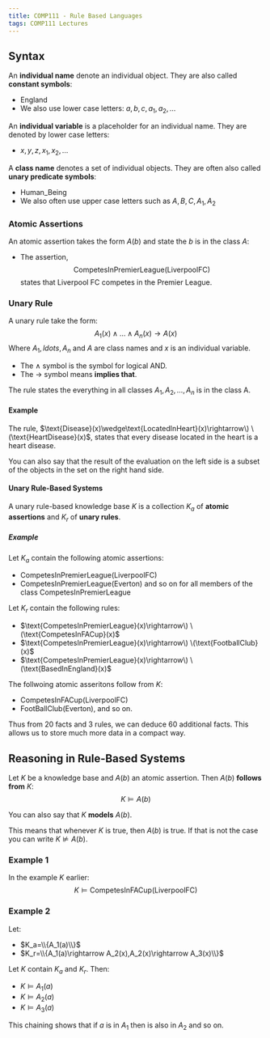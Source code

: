 ```yaml
---
title: COMP111 - Rule Based Languages
tags: COMP111 Lectures
---
```

## Syntax
An **individual name** denote an individual object. They are also called **constant symbols**:

* England
* We also use lower case letters: $a,b,c,a_1,a_2,\ldots$

An **individual variable** is a placeholder for an individual name. They are denoted by lower case letters:

* $x,y,z,x_1,x_2,\ldots$

A **class name** denotes a set of individual objects. They are often also called **unary predicate symbols**:

* Human_Being
* We also often use upper case letters such as $A,B,C,A_1,A_2$

### Atomic Assertions

An atomic assertion takes the form $A(b)$ and state the $b$ is in the class $A$:

* The assertion,
$$\text{CompetesInPremierLeague}(\text{LiverpoolFC})$$ states that Liverpool FC competes in the Premier League.

### Unary Rule
A unary rule take the form:
$$A_1(x)\wedge\ldots\wedge A_n(x)\rightarrow A(x)$$
Where $A_1,ldots,A_n$ and $A$ are class names and $x$ is an individual variable.

* The $\wedge$ symbol is the symbol for logical AND.
* The $\rightarrow$ symbol means **implies that**.

The rule states the everything in all classes $A_1,A_2,\ldots,A_n$ is in the class A.

#### Example

The rule, $\text{Disease}(x)\wedge\text{LocatedInHeart}(x)\rightarrow\) \(\text{HeartDisease}(x)$, states that every disease located in the heart is a heart disease.

You can also say that the result of the evaluation on the left side is a subset of the objects in the set on the right hand side.

#### Unary Rule-Based Systems
A unary rule-based knowledge base $K$ is a collection $K_a$ of **atomic assertions** and $K_r$ of **unary rules**.

##### Example
Let $K_a$ contain the following atomic assertions:

* $\text{CompetesInPremierLeague}(\text{LiverpoolFC})$
* $\text{CompetesInPremierLeague}(\text{Everton})$ and so on for all members of the class $\text{CompetesInPremierLeague}$

Let $K_r$ contain the following rules:

* $\text{CompetesInPremierLeague}(x)\rightarrow\) \(\text{CompetesInFACup}(x)$
* $\text{CompetesInPremierLeague}(x)\rightarrow\) \(\text{FootballClub}(x)$
* $\text{CompetesInPremierLeague}(x)\rightarrow\) \(\text{BasedInEngland}(x)$

The follwoing atomic asseritons follow from $K$:

* $\text{CompetesInFACup}(\text{LiverpoolFC})$
* $\text{FootBallClub}(\text{Everton})$, and so on.

Thus from 20 facts and 3 rules, we can deduce 60 additional facts. This allows us to store much more data in a compact way.

## Reasoning in Rule-Based Systems
Let $K$ be a knowledge base and $A(b)$ an atomic assertion. Then $A(b)$ **follows from** $K$:
$$K\models A(b)$$

You can also say that $K$ **models** $A(b)$.

This means that whenever $K$ is true, then $A(b)$ is true. If that is not the case you can write $K\nvDash A(b)$.

### Example 1
In the example $K$ earlier:
$$K\models\text{CompetesInFACup}(\text{LiverpoolFC})$$

### Example 2
Let:

* $K_a=\\{A_1(a)\\}$
* $K_r=\\{A_1(a)\rightarrow A_2(x),A_2(x)\rightarrow A_3(x)\\}$

Let $K$ contain $K_a$ and $K_r$. Then:

* $K\models A_1(a)$
* $K\models A_2(a)$
* $K\models A_3(a)$

This chaining shows that if $a$ is in $A_1$ then is also in $A_2$ and so on.
